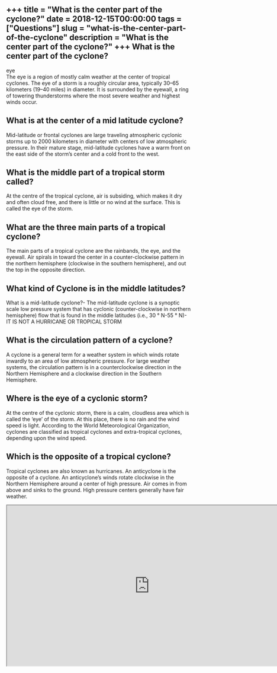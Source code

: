 +++
title = "What is the center part of the cyclone?"
date = 2018-12-15T00:00:00
tags = ["Questions"]
slug = "what-is-the-center-part-of-the-cyclone"
description = "What is the center part of the cyclone?"
+++
What is the center part of the cyclone?
---------------------------------------

eye  
The eye is a region of mostly calm weather at the center of tropical cyclones. The eye of a storm is a roughly circular area, typically 30–65 kilometers (19–40 miles) in diameter. It is surrounded by the eyewall, a ring of towering thunderstorms where the most severe weather and highest winds occur.

What is at the center of a mid latitude cyclone?
------------------------------------------------

Mid-latitude or frontal cyclones are large traveling atmospheric cyclonic storms up to 2000 kilometers in diameter with centers of low atmospheric pressure. In their mature stage, mid-latitude cyclones have a warm front on the east side of the storm’s center and a cold front to the west.

What is the middle part of a tropical storm called?
---------------------------------------------------

At the centre of the tropical cyclone, air is subsiding, which makes it dry and often cloud free, and there is little or no wind at the surface. This is called the eye of the storm.

What are the three main parts of a tropical cyclone?
----------------------------------------------------

The main parts of a tropical cyclone are the rainbands, the eye, and the eyewall. Air spirals in toward the center in a counter-clockwise pattern in the northern hemisphere (clockwise in the southern hemisphere), and out the top in the opposite direction.

What kind of Cyclone is in the middle latitudes?
------------------------------------------------

What is a mid-latitude cyclone?- The mid-latitude cyclone is a synoptic scale low pressure system that has cyclonic (counter-clockwise in northern hemisphere) flow that is found in the middle latitudes (i.e., 30 ° N-55 ° N)- IT IS NOT A HURRICANE OR TROPICAL STORM

What is the circulation pattern of a cyclone?
---------------------------------------------

A cyclone is a general term for a weather system in which winds rotate inwardly to an area of low atmospheric pressure. For large weather systems, the circulation pattern is in a counterclockwise direction in the Northern Hemisphere and a clockwise direction in the Southern Hemisphere.

Where is the eye of a cyclonic storm?
-------------------------------------

At the centre of the cyclonic storm, there is a calm, cloudless area which is called the ‘eye’ of the storm. At this place, there is no rain and the wind speed is light. According to the World Meteorological Organization, cyclones are classified as tropical cyclones and extra-tropical cyclones, depending upon the wind speed.

Which is the opposite of a tropical cyclone?
--------------------------------------------

Tropical cyclones are also known as hurricanes. An anticyclone is the opposite of a cyclone. An anticyclone’s winds rotate clockwise in the Northern Hemisphere around a center of high pressure. Air comes in from above and sinks to the ground. High pressure centers generally have fair weather.

<iframe allow="accelerometer; autoplay; clipboard-write; encrypted-media; gyroscope; picture-in-picture" allowfullscreen="" class="__youtube_prefs__  epyt-is-override  no-lazyload" data-no-lazy="1" data-origheight="433" data-origwidth="770" data-skipgform_ajax_framebjll="" height="433" id="_ytid_69137" loading="lazy" src="https://www.youtube.com/embed/Fi94j62KQ3k?enablejsapi=1&autoplay=0&cc_load_policy=0&cc_lang_pref=&iv_load_policy=1&loop=0&modestbranding=0&rel=1&fs=1&playsinline=0&autohide=2&theme=dark&color=red&controls=1&" title="YouTube player" width="770"></iframe>
